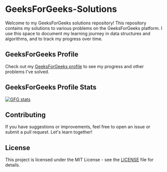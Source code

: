 # GeeksForGeeks-Solutions
Welcome to my GeeksForGeeks solutions repository! This repository contains my solutions to various problems on the GeeksForGeeks platform. I use this space to document my learning journey in data structures and algorithms, and to track my progress over time.

## GeeksForGeeks Profile
Check out my [GeeksForGeeks profile](https://www.geeksforgeeks.org/user/aniketmondal1210/) to see my progress and other problems I've solved.

## GeeksForGeeks Profile Stats
<a href="https://www.geeksforgeeks.org/user/aniketmondal1210/">
  <img src="https://gfgstatscard.vercel.app/aniketmondal1210" alt="GFG stats" />
</a>

## Contributing
If you have suggestions or improvements, feel free to open an issue or submit a pull request. Let's learn together!

## License
This project is licensed under the MIT License - see the [LICENSE](./LICENSE) file for details.
